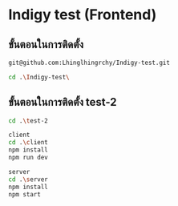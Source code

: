 # Indigy test (Frontend)

## ขั้นตอนในการติดตั้ง

```bash
git@github.com:Lhinglhingrchy/Indigy-test.git

cd .\Indigy-test\
```

## ขั้นตอนในการติดตั้ง test-2

```bash
cd .\test-2

client
cd .\client
npm install
npm run dev

server
cd .\server
npm install
npm start
```
